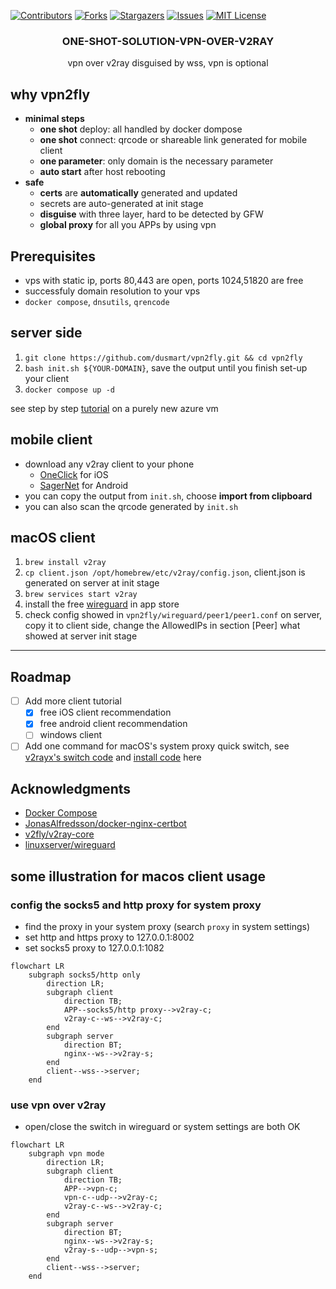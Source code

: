[![Contributors][contributors-shield]][contributors-url]
[![Forks][forks-shield]][forks-url]
[![Stargazers][stars-shield]][stars-url]
[![Issues][issues-shield]][issues-url]
[![MIT License][license-shield]][license-url]

<div align="center">
  <h3 align="center">ONE-SHOT-SOLUTION-VPN-OVER-V2RAY</h3>

  <p align="center">
    vpn over v2ray disguised by wss, vpn is optional
  </p>
</div>

## why vpn2fly

* **minimal steps**
  * **one shot** deploy: all handled by docker dompose
  * **one shot** connect: qrcode or shareable link generated for mobile client
  * **one parameter**: only domain is the necessary parameter
  * **auto start** after host rebooting
* **safe**
  * **certs** are **automatically** generated and updated
  * secrets are auto-generated at init stage
  * **disguise** with three layer, hard to be detected by GFW
  * **global proxy** for all you APPs by using vpn

## Prerequisites

* vps with static ip, ports 80,443 are open, ports 1024,51820 are free
* successfuly domain resolution to your vps
* `docker compose`, `dnsutils`, `qrencode`

## server side

1. `git clone https://github.com/dusmart/vpn2fly.git && cd vpn2fly`
2. `bash init.sh ${YOUR-DOMAIN}`, save the output until you finish set-up your client
3. `docker compose up -d`

see step by step [tutorial](./azure-ubuntu-debian.md) on a purely new azure vm

## mobile client

* download any v2ray client to your phone
  * [OneClick](https://apps.apple.com/us/app/oneclick-safe-easy-fast/id1545555197) for iOS
  * [SagerNet](https://github.com/SagerNet/SagerNet) for Android
* you can copy the output from `init.sh`, choose **import from clipboard**
* you can also scan the qrcode generated by `init.sh`

## macOS client

1. `brew install v2ray`
2. `cp client.json /opt/homebrew/etc/v2ray/config.json`, client.json is generated on server at init stage
3. `brew services start v2ray`
4. install the free [wireguard](https://apps.apple.com/us/app/wireguard/id1451685025?mt=12) in app store
5. check config showed in `vpn2fly/wireguard/peer1/peer1.conf` on server, copy it to client side, change the AllowedIPs in section \[Peer\] what showed at server init stage

---

## Roadmap

- [ ] Add more client tutorial
    - [x] free iOS client recommendation
    - [x] free android client recommendation
    - [ ] windows client
- [ ] Add one command for macOS's system proxy quick switch, see [v2rayx's switch code](https://github.com/Cenmrev/V2RayX/blob/master/v2rayx_sysconf/main.m) and [install code](https://github.com/Cenmrev/V2RayX/blob/master/V2RayX/install_helper.sh) here

## Acknowledgments

* [Docker Compose](https://github.com/docker/compose)
* [JonasAlfredsson/docker-nginx-certbot](https://github.com/JonasAlfredsson/docker-nginx-certbot)
* [v2fly/v2ray-core](https://github.com/v2fly/v2ray-core)
* [linuxserver/wireguard](https://github.com/linuxserver/docker-wireguard)

## some illustration for macos client usage

### config the socks5 and http proxy for system proxy

* find the proxy in your system proxy (search `proxy` in system settings)
* set http and https proxy to 127.0.0.1:8002
* set socks5 proxy to 127.0.0.1:1082

```mermaid
flowchart LR
    subgraph socks5/http only
        direction LR;
        subgraph client
            direction TB;
            APP--socks5/http proxy-->v2ray-c;
            v2ray-c--ws-->v2ray-c;
        end
        subgraph server
            direction BT;
            nginx--ws-->v2ray-s;
        end
        client--wss-->server;
    end    
```

### use vpn over v2ray

* open/close the switch in wireguard or system settings are both OK

```mermaid
flowchart LR
    subgraph vpn mode
        direction LR;
        subgraph client
            direction TB;
            APP-->vpn-c;
            vpn-c--udp-->v2ray-c;
            v2ray-c--ws-->v2ray-c;
        end
        subgraph server
            direction BT;
            nginx--ws-->v2ray-s;
            v2ray-s--udp-->vpn-s;
        end
        client--wss-->server;
    end    
```

[contributors-shield]: https://img.shields.io/github/contributors/dusmart/vpn2fly.svg?style=for-the-badge
[contributors-url]: https://github.com/dusmart/vpn2fly/graphs/contributors
[forks-shield]: https://img.shields.io/github/forks/dusmart/vpn2fly.svg?style=for-the-badge
[forks-url]: https://github.com/dusmart/vpn2fly/network/members
[stars-shield]: https://img.shields.io/github/stars/dusmart/vpn2fly.svg?style=for-the-badge
[stars-url]: https://github.com/dusmart/vpn2fly/stargazers
[issues-shield]: https://img.shields.io/github/issues/dusmart/vpn2fly.svg?style=for-the-badge
[issues-url]: https://github.com/dusmart/vpn2fly/issues
[license-shield]: https://img.shields.io/github/license/dusmart/vpn2fly.svg?style=for-the-badge
[license-url]: https://github.com/dusmart/vpn2fly/blob/main/LICENSE.txt
[linkedin-shield]: https://img.shields.io/badge/-LinkedIn-black.svg?style=for-the-badge&logo=linkedin&colorB=555
[linkedin-url]: https://linkedin.com/in/othneildrew
[product-screenshot]: images/screenshot.png
[Next.js]: https://img.shields.io/badge/next.js-000000?style=for-the-badge&logo=nextdotjs&logoColor=white
[Next-url]: https://nextjs.org/
[React.js]: https://img.shields.io/badge/React-20232A?style=for-the-badge&logo=react&logoColor=61DAFB
[React-url]: https://reactjs.org/
[Vue.js]: https://img.shields.io/badge/Vue.js-35495E?style=for-the-badge&logo=vuedotjs&logoColor=4FC08D
[Vue-url]: https://vuejs.org/
[Angular.io]: https://img.shields.io/badge/Angular-DD0031?style=for-the-badge&logo=angular&logoColor=white
[Angular-url]: https://angular.io/
[Svelte.dev]: https://img.shields.io/badge/Svelte-4A4A55?style=for-the-badge&logo=svelte&logoColor=FF3E00
[Svelte-url]: https://svelte.dev/
[Laravel.com]: https://img.shields.io/badge/Laravel-FF2D20?style=for-the-badge&logo=laravel&logoColor=white
[Laravel-url]: https://laravel.com
[Bootstrap.com]: https://img.shields.io/badge/Bootstrap-563D7C?style=for-the-badge&logo=bootstrap&logoColor=white
[Bootstrap-url]: https://getbootstrap.com
[JQuery.com]: https://img.shields.io/badge/jQuery-0769AD?style=for-the-badge&logo=jquery&logoColor=white
[JQuery-url]: https://jquery.com 